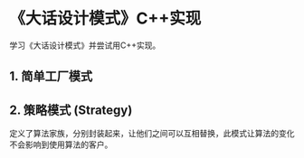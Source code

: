 # 《大话设计模式》C++实现
学习《大话设计模式》并尝试用C++实现。

## 1. 简单工厂模式


## 2. 策略模式 (Strategy)
定义了算法家族，分别封装起来，让他们之间可以互相替换，此模式让算法的变化不会影响到使用算法的客户。